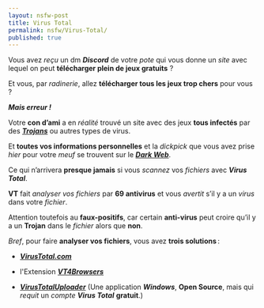 ```yaml
---
layout: nsfw-post
title: Virus Total
permalink: nsfw/Virus-Total/
published: true
---
```


Vous avez *reçu* un dm ***Discord*** de votre *pote* qui vous donne un *site* avec lequel on peut **télécharger plein de jeux gratuits** ?

Et vous, par *radinerie*, allez **télécharger tous les jeux trop chers** pour vous ?

***Mais erreur !***

Votre **con d’ami** a en *réalité* trouvé un site avec des jeux **tous infectés** par des [***Trojans***](https://fr.wikipedia.org/wiki/Cheval_de_Troie_(informatique)) ou autres types de virus.

Et **toutes vos informations personnelles** et la *dickpick* que vous avez prise *hier* pour votre *meuf* se trouvent sur le [***Dark Web***](https://fr.wikipedia.org/wiki/Dark_web).

Ce qui n’arrivera **presque jamais** si vous *scannez* vos *fichiers* avec ***Virus Total***.

**VT** fait *analyser vos fichiers* par **69 antivirus** et vous *avertit* s’il y a un *virus* dans votre *fichier*.

Attention toutefois au **faux-positifs**, car certain **anti-virus** peut croire qu’il y a un **Trojan** dans le *fichier* alors que **non**.

*Bref*, pour faire **analyser vos fichiers**, vous avez **trois solutions** :

* [***VirusTotal.com***](https://virustotal.com)

* l'Extension [***VT4Browsers***](https://support.virustotal.com/hc/en-us/articles/115002700745-Browser-Extensions)

* [***VirusTotalUploader***](https://github.com/SamuelTulach/VirusTotalUploader) (Une application ***Windows***, **Open Source**, mais qui *requit* un *compte* ***Virus Total*** **gratuit**.)
